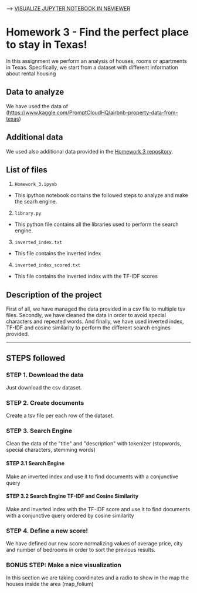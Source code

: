 --> [VISUALIZE JUPYTER NOTEBOOK IN NBVIEWER](https://nbviewer.jupyter.org/github/sanxlop/ADM-HW3-28/blob/master/Homework_3.ipynb)
# Homework 3 - Find the perfect place to stay in Texas!
In this assignment we perform an analysis of houses, rooms or apartments in Texas. Specifically, we start from a dataset with different information about rental housing
## Data to analyze
We have used the data of (https://www.kaggle.com/PromptCloudHQ/airbnb-property-data-from-texas)
## Additional data
We used also additional data provided in the [Homework 3 repository](https://github.com/CriMenghini/ADM-2018/tree/master/Homework_3).
## List of files
1. `Homework_3.ipynb`
- This ipython notebook contains the followed steps to analyze and make the searh engine.
2. `library.py` 
- This python file contains all the libraries used to perform the search engine.
3. `inverted_index.txt` 
- This file contains the inverted index
4. `inverted_index_scored.txt` 
- This file contains the inverted index with the TF-IDF scores
## Description of the project
First of all, we have managed the data provided in a csv file to multiple tsv files. Secondly, we have cleaned the data in order to avoid special characters and repeated words.
And finally, we have used inverted index, TF-IDF and cosine similarity to perform the different search engines provided. 
____
## STEPS followed
### STEP 1. Download the data
Just download the csv dataset.
### STEP 2. Create documents
Create a tsv file per each row of the dataset.
### STEP 3. Search Engine
Clean the data of the "title" and "description" with tokenizer (stopwords, special characters, stemming words)
#### STEP 3.1 Search Engine
Make an inverted index and use it to find documents with a conjunctive query
#### STEP 3.2 Search Engine TF-IDF and Cosine Similarity
Make and inverted index with the TF-IDF score and use it to find documents with a conjunctive query ordered by cosine similarity
### STEP 4. Define a new score!
We have defined our new score normalizing values of average price, city and number of bedrooms in order to sort the previous results.
### BONUS STEP: Make a nice visualization
In this section we are taking coordinates and a radio to show in the map the houses inside the area (map_folium)
